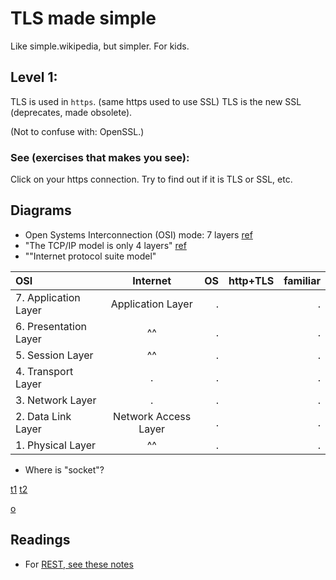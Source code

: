 # TLS made simple
Like simple.wikipedia, but simpler. For kids.
## Level 1:
TLS is used in `https`. (same https used to use SSL)
TLS is the new SSL (deprecates, made obsolete).

(Not to confuse with: OpenSSL.)
### See (exercises that makes you see):
Click on your https connection. Try to find out if it is TLS or SSL, etc.

<!-- You only learn (accept input) when Teaching, or writing (immediately). This will be a Tutorial rather than a text to read. Tutorials are usually made for "immediate" doing.-->

## Diagrams
* Open Systems Interconnection (OSI) mode: 7 layers [ref](https://stackoverflow.com/a/45877078/4374258)
* "The TCP/IP model is only 4 layers" [ref](https://stackoverflow.com/a/45877078/4374258)
* ""Internet protocol suite model"

| OSI                        |    Internet    | OS             | http+TLS | familiar   |
| :---                       |     :---:      |           ---: |    ---: |  ---:  |
| 7. Application Layer       | Application Layer | .           |         |.   |
| 6. Presentation Layer      | ^^              | .             |         |.   |
| 5. Session Layer           | ^^              | .             |         |.   |
| 4. Transport Layer         | .              | .              |         |.   |
| 3. Network Layer           |.               | .              |         |.   |
| 2. Data Link Layer         |  Network Access Layer  | .      |         |.   |
| 1. Physical Layer          | ^^              | .             |         |.   |

* Where is "socket"?

[t1](https://docs.github.com/en/get-started/writing-on-github/working-with-advanced-formatting/organizing-information-with-tables)
[t2](https://github.com/jeffreytse/jekyll-spaceship)

[o](https://www.imperva.com/learn/application-security/osi-model/)

## Readings
* For [REST, see these notes](https://github.com/sohale/cs-glossaries/blob/master/restful.md)
